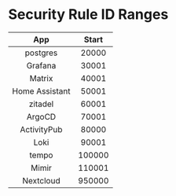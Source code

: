 # Security Rule ID Ranges

|       App      |  Start |
|:--------------:|:------:|
|    postgres    |  20000 |
|     Grafana    |  30001 |
|     Matrix     |  40001 |
| Home Assistant |  50001 |
|     zitadel    |  60001 |
|     ArgoCD     |  70001 |
|   ActivityPub  |  80000 |
|      Loki      |  90001 |
|      tempo     | 100000 |
|      Mimir     | 110001 |
|    Nextcloud   | 950000 |
